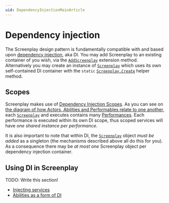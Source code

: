 ```yaml
---
uid: DependencyInjectionMainArticle
---
```


# Dependency injection

The Screenplay design pattern is fundamentally compatible with and based upon [dependency injection], aka DI.
You may add Screenplay to an existing container of you wish, via the [`AddScreenplay`] extension method.
Alternatively you may create an instance of [`Screenplay`] which uses its own self-contained DI container with the `static` [`Screenplay.Create`] helper method.

[dependency injection]: https://en.wikipedia.org/wiki/Dependency_injection
[`AddScreenplay`]: xref:CSF.Screenplay.ScreenplayServiceCollectionExtensions.AddScreenplay(Microsoft.Extensions.DependencyInjection.IServiceCollection,System.Action{CSF.Screenplay.ScreenplayOptions})
[`Screenplay`]: xref:CSF.Screenplay.Screenplay
[`Screenplay.Create`]: xref:CSF.Screenplay.Screenplay.Create(System.Action{Microsoft.Extensions.DependencyInjection.IServiceCollection},System.Action{CSF.Screenplay.ScreenplayOptions})

## Scopes

Screenplay makes use of [Dependency Injection Scopes].
As you can see on [the diagram of how Actors, Abilities and Performables relate to one another], each [`Screenplay`] and executes contains many [Performances].
Each performance is executed within its own DI scope, thus scoped services will have _one shared instance per performance_.

It is also important to note that within DI, the [`Screenplay`] object _must be added_ as a singleton (the mechanisms described above all do this for you).
As a consequence there may be _at most one_ Screenplay object per dependency injection container.

[Dependency Injection Scopes]: https://learn.microsoft.com/en-us/dotnet/core/extensions/dependency-injection#scoped
[the diagram of how Actors, Abilities and Performables relate to one another]: ../MakeupOfAScreenplay.md
[Performances]: xref:CSF.Screenplay.IPerformance

## Using DI in Screenplay

TODO: Write this section!

* [Injecting services](InjectingServices.md)
* [Abilities as a form of DI](../../glossary/Ability.md)
